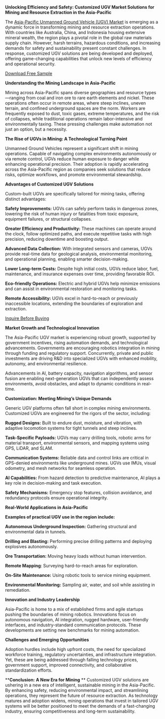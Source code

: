 **Unlocking Efficiency and Safety: Customized UGV Market Solutions for Mining and Resource Extraction in the Asia-Pacific**

The [Asia-Pacific Unmanned Ground Vehicle (UGV) Market](https://www.nextmsc.com/report/asia-pacific-unmanned-ground-vehicle-market) is emerging as a dynamic force in transforming mining and resource extraction operations. With countries like Australia, China, and Indonesia housing extensive mineral wealth, the region plays a pivotal role in the global raw materials supply chain. However, harsh terrains, hazardous conditions, and increasing demands for safety and sustainability present constant challenges. In response, customized UGV solutions are being developed and deployed, offering game-changing capabilities that unlock new levels of efficiency and operational security.

[Download Free Sample](https://www.nextmsc.com/asia-pacific-unmanned-ground-vehicle-market/request-sample)

**Understanding the Mining Landscape in Asia-Pacific**

Mining across Asia-Pacific spans diverse geographies and resource types—ranging from coal and iron ore to rare earth elements and nickel. These operations often occur in remote areas, where steep inclines, uneven terrain, and confined underground spaces are the norm. Workers are frequently exposed to dust, toxic gases, extreme temperatures, and the risk of collapses, while traditional operations remain labor-intensive and environmentally taxing. These pressing challenges make automation not just an option, but a necessity.

**The Rise of UGVs in Mining: A Technological Turning Point**

Unmanned Ground Vehicles represent a significant shift in mining operations. Capable of navigating complex environments autonomously or via remote control, UGVs reduce human exposure to danger while enhancing operational precision. Their adoption is rapidly accelerating across the Asia-Pacific region as companies seek solutions that reduce risks, optimize workflows, and promote environmental stewardship.

**Advantages of Customized UGV Solutions**

Custom-built UGVs are specifically tailored for mining tasks, offering distinct advantages:

**Safety Improvements:** UGVs can safely perform tasks in dangerous zones, lowering the risk of human injury or fatalities from toxic exposure, equipment failures, or structural collapses.

**Greater Efficiency and Productivity:** These machines can operate around the clock, follow optimized paths, and execute repetitive tasks with high precision, reducing downtime and boosting output.

**Advanced Data Collection:** With integrated sensors and cameras, UGVs provide real-time data for geological analysis, environmental monitoring, and operational planning, enabling smarter decision-making.

**Lower Long-term Costs:** Despite high initial costs, UGVs reduce labor, fuel, maintenance, and insurance expenses over time, providing favorable ROI.

**Eco-friendly Operations:** Electric and hybrid UGVs help minimize emissions and can assist in environmental restoration and monitoring tasks.

**Remote Accessibility:** UGVs excel in hard-to-reach or previously inaccessible locations, extending the boundaries of exploration and extraction.

[Inquire Before Buying](https://www.nextmsc.com/asia-pacific-unmanned-ground-vehicle-market/inquire-before-buying)

**Market Growth and Technological Innovation**

The Asia-Pacific UGV market is experiencing robust growth, supported by government incentives, rising automation demands, and technological advancements. Governments are encouraging robotics integration in mining through funding and regulatory support. Concurrently, private and public investments are driving R&D into specialized UGVs with enhanced mobility, autonomy, and environmental resilience.

Advancements in AI, battery capacity, navigation algorithms, and sensor fusion are enabling next-generation UGVs that can independently assess environments, avoid obstacles, and adapt to dynamic conditions in real-time.

**Customization: Meeting Mining’s Unique Demands**

Generic UGV platforms often fall short in complex mining environments. Customized UGVs are engineered for the rigors of the sector, including:

**Rugged Designs:** Built to endure dust, moisture, and vibration, with adaptive locomotion systems for tight tunnels and steep inclines.

**Task-Specific Payloads:** UGVs may carry drilling tools, robotic arms for material transport, environmental sensors, and mapping systems using GPS, LiDAR, and SLAM.

**Communication Systems:** Reliable data and control links are critical in GPS-denied environments like underground mines. UGVs use IMUs, visual odometry, and mesh networks for seamless operation.

**AI Capabilities:** From hazard detection to predictive maintenance, AI plays a key role in decision-making and task execution.

**Safety Mechanisms:** Emergency stop features, collision avoidance, and redundancy protocols ensure operational integrity.

**Real-World Applications in Asia-Pacific**

**Examples of practical UGV use in the region include:**

**Autonomous Underground Inspection:** Gathering structural and environmental data in tunnels.

**Drilling and Blasting:** Performing precise drilling patterns and deploying explosives autonomously.

**Ore Transportation:** Moving heavy loads without human intervention.

**Remote Mapping**: Surveying hard-to-reach areas for exploration.

**On-Site Maintenance:** Using robotic tools to service mining equipment.

**Environmental Monitoring:** Sampling air, water, and soil while assisting in remediation.

**Innovation and Industry Leadership**

Asia-Pacific is home to a mix of established firms and agile startups pushing the boundaries of mining robotics. Innovations focus on autonomous navigation, AI integration, rugged hardware, user-friendly interfaces, and industry-standard communication protocols. These developments are setting new benchmarks for mining automation.

**Challenges and Emerging Opportunities**

Adoption hurdles include high upfront costs, the need for specialized workforce training, regulatory uncertainties, and infrastructure integration. Yet, these are being addressed through falling technology prices, government support, improved connectivity, and collaborative standardization efforts.

****Conclusion:** **A New Era for Mining**
**
Customized UGV solutions are ushering in a new era of intelligent, sustainable mining in the Asia-Pacific. By enhancing safety, reducing environmental impact, and streamlining operations, they represent the future of resource extraction. As technology matures and adoption widens, mining operations that invest in tailored UGV systems will be better positioned to meet the demands of a fast-changing industry, ensuring competitiveness and long-term sustainability.
